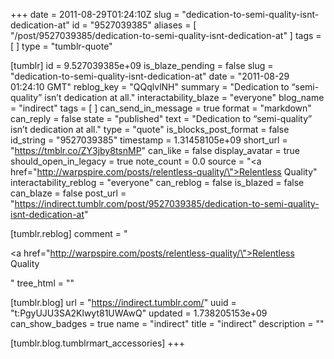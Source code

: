 +++
date = 2011-08-29T01:24:10Z
slug = "dedication-to-semi-quality-isnt-dedication-at"
id = "9527039385"
aliases = [ "/post/9527039385/dedication-to-semi-quality-isnt-dedication-at" ]
tags = [ ]
type = "tumblr-quote"

[tumblr]
id = 9.527039385e+09
is_blaze_pending = false
slug = "dedication-to-semi-quality-isnt-dedication-at"
date = "2011-08-29 01:24:10 GMT"
reblog_key = "QQqlvlNH"
summary = "Dedication to “semi-quality” isn’t dedication at all."
interactability_blaze = "everyone"
blog_name = "indirect"
tags = [ ]
can_send_in_message = true
format = "markdown"
can_reply = false
state = "published"
text = "Dedication to “semi-quality” isn’t dedication at all."
type = "quote"
is_blocks_post_format = false
id_string = "9527039385"
timestamp = 1.31458105e+09
short_url = "https://tmblr.co/ZY3jby8tsnMP"
can_like = false
display_avatar = true
should_open_in_legacy = true
note_count = 0.0
source = "<a href=\"http://warpspire.com/posts/relentless-quality/\">Relentless Quality</a>"
interactability_reblog = "everyone"
can_reblog = false
is_blazed = false
can_blaze = false
post_url = "https://indirect.tumblr.com/post/9527039385/dedication-to-semi-quality-isnt-dedication-at"

[tumblr.reblog]
comment = "<p><a href=\"http://warpspire.com/posts/relentless-quality/\">Relentless Quality</a></p>"
tree_html = ""

[tumblr.blog]
url = "https://indirect.tumblr.com/"
uuid = "t:PgyUJU3SA2Klwyt81UWAwQ"
updated = 1.738205153e+09
can_show_badges = true
name = "indirect"
title = "indirect"
description = ""

[tumblr.blog.tumblrmart_accessories]
+++

